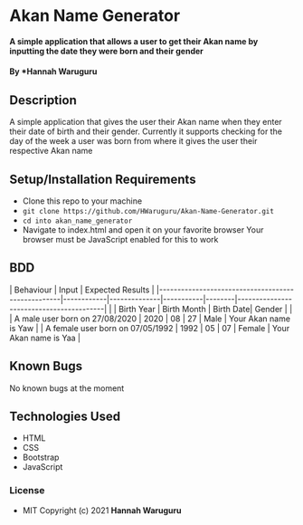# Akan Name Generator

#### A simple application that allows a user to get their Akan name by inputting the date they were born and their gender

#### By *Hannah Waruguru

## Description
A simple application that gives the user their Akan name when they enter their date of birth and their gender. Currently it supports checking for the day of the week a user was born from where it gives the user their respective Akan name

## Setup/Installation Requirements
* Clone this repo to your machine 
* `git clone https://github.com/HWaruguru/Akan-Name-Generator.git`
* `cd into akan_name_generator`
* Navigate to index.html  and open it on your favorite browser
Your browser must be JavaScript enabled for this to work
## BDD
| Behaviour                                         |                   Input                        | Expected Results                        |
|---------------------------------------------------|------------|--------------|-----------|--------|-----------------------------------------|
|                                                   | Birth Year | Birth  Month | Birth Date| Gender |                                         |
| A male user born on 27/08/2020                    | 2020       | 08           | 27        | Male   | Your Akan name is Yaw                   |
| A female user born on 07/05/1992                  | 1992       | 05           | 07        | Female |  Your Akan name is Yaa                  |

## Known Bugs
No known bugs at the moment

## Technologies Used
* HTML
* CSS
* Bootstrap
* JavaScript

### License
* MIT
Copyright (c) 2021 **Hannah Waruguru**
